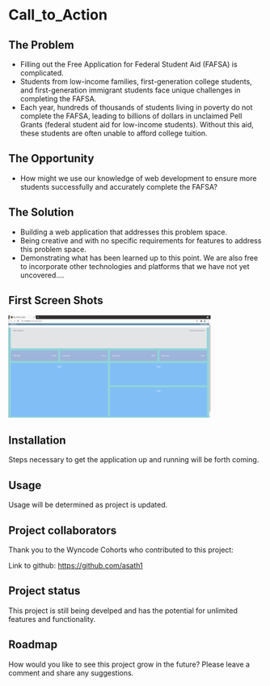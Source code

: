 # Call_to_Action 

## The Problem
* Filling out the Free Application for Federal Student Aid (FAFSA) is complicated. 
* Students from low-income families, first-generation college students, and first-generation immigrant students face unique challenges in completing the FAFSA. 
* Each year, hundreds of thousands of students living in poverty do not complete the FAFSA, leading to billions of dollars in unclaimed Pell Grants (federal student aid for low-income students). Without this aid, these students are often unable to afford college tuition. 
## The Opportunity
* How might we use our knowledge of web development to ensure more students successfully and accurately complete the FAFSA? 
## The Solution
* Building a web application that addresses this problem space. 
* Being creative and with no specific requirements for features to address this problem space.  
* Demonstrating what has been learned up to this point. We are also free to incorporate other technologies and platforms that we have not yet uncovered....

## First Screen Shots  
  
<img src= "./FAFSA_dash.png" width=400>
 
## Installation

Steps necessary to get the application up and running will be forth coming.

## Usage 

Usage will be determined as project is updated.

## Project collaborators 

Thank you to the Wyncode Cohorts who contributed to this project:

Link to github: https://github.com/asath1

## Project status

This project is still being develped and has the potential for unlimited features and functionality.

## Roadmap

How would you like to see this project grow in the future? Please leave a comment and share any suggestions.
